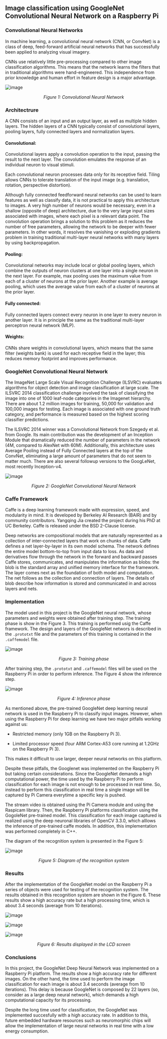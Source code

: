 
## Image classification using GoogleNet Convolutional Neural Network on a Raspberry Pi ##

### Convolutional Neural Networks ###

In machine learning, a convolutional neural network (CNN, or ConvNet) is a class of deep, feed-forward artificial neural networks that has successfully been applied to analyzing visual imagery.

CNNs use relatively little pre-processing compared to other image classification algorithms. This means that the network learns the filters that in traditional algorithms were hand-engineered. This independence from prior knowledge and human effort in feature design is a major advantage.

![image](/posts/projects/2017-04_image-classification-using-googlenet-convolutional-neural-network-on-a-raspberry-pi/cnn.jpg)
<p style="text-align:center;"><i>Figure 1: Convolutional Neural Network</i></p>

### Architectrure ###

A CNN consists of an input and an output layer, as well as multiple hidden layers. The hidden layers of a CNN typically consist of convolutional layers, pooling layers, fully connected layers and normalization layers.

#### Convolutional: ####

Convolutional layers apply a convolution operation to the input, passing the result to the next layer. The convolution emulates the response of an individual neuron to visual stimuli.

Each convolutional neuron processes data only for its receptive field. Tiling allows CNNs to tolerate translation of the input image (e.g. translation, rotation, perspective distortion).

Although fully connected feedforward neural networks can be used to learn features as well as classify data, it is not practical to apply this architecture to images. A very high number of neurons would be necessary, even in a shallow (opposite of deep) architecture, due to the very large input sizes associated with images, where each pixel is a relevant data point. The convolution operation brings a solution to this problem as it reduces the number of free parameters, allowing the network to be deeper with fewer parameters. In other words, it resolves the vanishing or exploding gradients problem in training traditional multi-layer neural networks with many layers by using backpropagation.

#### Pooling: ####

Convolutional networks may include local or global pooling layers, which combine the outputs of neuron clusters at one layer into a single neuron in the next layer. For example, max pooling uses the maximum value from each of a cluster of neurons at the prior layer. Another example is average pooling, which uses the average value from each of a cluster of neurons at the prior layer.

#### Fully connected: ####

Fully connected layers connect every neuron in one layer to every neuron in another layer. It is in principle the same as the traditional multi-layer perceptron neural network (MLP).

#### Weights: ####

CNNs share weights in convolutional layers, which means that the same filter (weights bank) is used for each receptive field in the layer; this reduces memory footprint and improves performance.

### GoogleNet Convolutional Neural Network ####

The ImageNet Large Scale Visual Recognition Challenge (ILSVRC) evaluates algorithms for object detection and image classification at large scale. The ILSVRC 2014 classification challenge involved the task of classifying the image into one of 1000 leaf-node categories in the Imagenet hierarchy. There are about 1.2 million images for training, 50,000 for validation and 100,000 images for testing. Each image is associated with one ground truth category, and performance is measured based on the highest scoring classifier predictions.

The ILSVRC 2014 winner was a Convolutional Network from Szegedy et al. from Google. Its main contribution was the development of an Inception Module that dramatically reduced the number of parameters in the network (4M, compared to AlexNet with 60M). Additionally, this architecture uses Average Pooling instead of Fully Connected layers at the top of the ConvNet, eliminating a large amount of parameters that do not seem to matter much. There are also several followup versions to the GoogLeNet, most recently Inception-v4.

![image](/posts/projects/2017-04_image-classification-using-googlenet-convolutional-neural-network-on-a-raspberry-pi/googlenet.png)
<p style="text-align:center;"><i>Figure 2: GoogleNet Convolutional Neural Network</i></p>

### Caffe Framework ####

Caffe is a deep learning framework made with expression, speed, and modularity in mind. It is developed by Berkeley AI Research (BAIR) and by community contributors. 	Yangqing Jia created the project during his PhD at UC Berkeley. Caffe is released under the BSD 2-Clause license.

Deep networks are compositional models that are naturally represented as a collection of inter-connected layers that work on chunks of data. Caffe defines a net layer-by-layer in its own model schema. The network defines the entire model bottom-to-top from input data to loss. As data and derivatives flow through the network in the forward and backward passes Caffe stores, communicates, and manipulates the information as blobs: the blob is the standard array and unified memory interface for the framework. The layer comes next as the foundation of both model and computation. The net follows as the collection and connection of layers. The details of blob describe how information is stored and communicated in and across layers and nets.

### Implementation ###

The model used in this project is the GoogleNet neural network, whose parameters and weights were obtained after training step. The training phase is show in the Figure 3. This training is performed usig the Caffe framework. The design and layers of the GoogleNet networs is described in the ```.prototxt``` file and the parameters of this training is contained in the ```.caffemodel``` file.

![image](/posts/projects/2017-04_image-classification-using-googlenet-convolutional-neural-network-on-a-raspberry-pi/step1-training.jpg)
<p style="text-align:center;"><i>Figure 3: Training phase</i></p>

After training step, the ```.prototxt``` and ```.caffemodel``` files will be used on the Raspberry Pi in order to perform inference. The Figure 4 show the inference step.

![image](/posts/projects/2017-04_image-classification-using-googlenet-convolutional-neural-network-on-a-raspberry-pi/step2-inference.jpg)
<p style="text-align:center;"><i>Figure 4: Inference phase</i></p>

As mentioned above, the pre-trained GoogleNet deep learning neural network is used in the Raspberry Pi to classify input images. However, when using the Raspberry Pi for deep learning we have two major pitfalls working against us:

- Restricted memory (only 1GB on the Raspberry Pi 3).

- Limited processor speed (four ARM Cortex-A53 core running at 1.2GHz on the Raspberry Pi 3).

This makes it difficult to use larger, deeper neural networks on this platform.

Despite these pitfalls, the Googlenet was implemented on the Raspberry Pi but taking certain considerations. Since the GoogleNet demands a high computational power, the time used by the Raspberry Pi to perform classification for each image is not enough to be processed in real time. So, instead to perform this classification in real time a single image will be captured by Pi Camera everytime a specific key is pushed.

The stream video is obtained using the Pi Camera module and using the Raspicam library. Then, the Raspberry Pi platforms classification using the GogoleNet pre-trained model. This classification for each image captured is realized using the deep neuronal libraries of OpenCV 3.3.0, which alllows the inference of pre-trained caffe models. In addition, this implementation was performed completely in C++.

The diagram of the recognition system is presented in the Figure 5:

![image](/posts/projects/2017-04_image-classification-using-googlenet-convolutional-neural-network-on-a-raspberry-pi/diagram.png)
<p style="text-align:center;"><i>Figure 5: Diagram of the recognition system</i></p>

### Results ###

After the implementation of the GoogleNet model on the Raspberry Pi a series of objects were used for testing of the recognition system. The results obtained in this recognition system are shown in the Figure 6. These results show a high accuracy rate but a high processing time, which is about 3.4 seconds (average from 10 iterations).

![image](/posts/projects/2017-04_image-classification-using-googlenet-convolutional-neural-network-on-a-raspberry-pi/results1.png)

![image](/posts/projects/2017-04_image-classification-using-googlenet-convolutional-neural-network-on-a-raspberry-pi/results2.png)

![image](/posts/projects/2017-04_image-classification-using-googlenet-convolutional-neural-network-on-a-raspberry-pi/results3.png)

<p style="text-align:center;"><i>Figure 6: Results displayed in the LCD screen</i></p>

### Conclusions ###

In this project, the GoogleNet Deep Neural Network was implemented on a Raspberry Pi platform. The results show a high accuracy rate for different images. On the other hand, the time used to perform the image classification for each image is about 3.4 seconds (average from 10 iterations). This delay is because GoogleNet is composed by 22 layers (so, consider as a large deep neural network), which demands a high computational capacity for its processing.

Despite the long time used for classification, the GoogleNet was implemented succesfully with a high accuracy rate. In addition to this, future embedded hardware resources such as neuromorphic chips will allow the implementation of large neural networks in real time with a low energy consumption.


